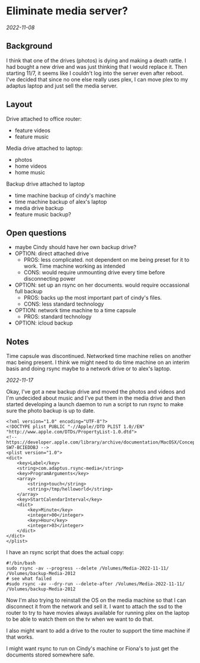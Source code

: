 # Eliminate media server?
*2022-11-08*

## Background

I think that one of the drives (photos) is dying and making a death rattle. I had bought a new drive and was just thinking that I would replace it. Then starting 11/7, it seems like I couldn't log into the server even after reboot. I've decided that since no one else really uses plex, I can move plex to my adaptus laptop and just sell the media server.

## Layout

Drive attached to office router:

- feature videos
- feature music

Media drive attached to laptop:

- photos
- home videos
- home music

Backup drive attached to laptop

- time machine backup of cindy's machine
- time machine backup of alex's laptop
- media drive backup
- feature music backup?

## Open questions

- maybe Cindy should have her own backup drive?
- OPTION: direct attached drive
  - PROS: less complicated. not dependent on me being preset for it to work. Time machine working as intended
  - CONS: would require unmounting drive every time before disconnecting power
- OPTION: set up an rsync on her documents. would require occassional full backup
  - PROS: backs up the most important part of cindy's files.
  - CONS: less standard technology
- OPTION: network time machine to a time capsule
  - PROS: standard technology
- OPTION: icloud backup

## Notes

Time capsule was discontinued. Networked time machine relies on another mac being present. I think we might need to do time machine on an interim basis and doing rsync maybe to a network drive or to alex's laptop.

*2022-11-17*

Okay, I've got a new backup drive and moved the photos and videos and I'm undecided about music and I've put them in the media drive and then started developing a launch daemon to run a script to run rsync to make sure the photo backup is up to date.

```
<?xml version="1.0" encoding="UTF-8"?>
<!DOCTYPE plist PUBLIC "-//Apple//DTD PLIST 1.0//EN" "http://www.apple.com/DTDs/PropertyList-1.0.dtd">
<!-- https://developer.apple.com/library/archive/documentation/MacOSX/Conceptual/BPSystemStartup/Chapters/CreatingLaunchdJobs.html#//apple_ref/doc/uid/10000172i-SW7-BCIEDDBJ -->
<plist version="1.0">
<dict>
    <key>Label</key>
    <string>com.adaptus.rsync-media</string>
    <key>ProgramArguments</key>
    <array>
        <string>touch</string>
        <string>/tmp/helloworld</string>
    </array>
    <key>StartCalendarInterval</key>
    <dict>
        <key>Minute</key>
        <integer>00</integer>
        <key>Hour</key>
        <integer>03</integer>
    </dict>
</dict>
</plist>
```

I have an rsync script that does the actual copy:

```
#!/bin/bash
sudo rsync -av --progress --delete /Volumes/Media-2022-11-11/ /Volumes/backup-Media-2012
# see what failed
#sudo rsync -av --dry-run --delete-after /Volumes/Media-2022-11-11/ /Volumes/backup-Media-2012
```

Now I'm also trying to reinstall the OS on the media machine so that I can disconnect it from the network and sell it. I want to attach the ssd to the router to try to have movies always available for running plex on the laptop to be able to watch them on the tv when we want to do that.

I also might want to add a drive to the router to support the time machine if that works.

I might want rsync to run on Cindy's machine or Fiona's to just get the documents stored somewhere safe.

